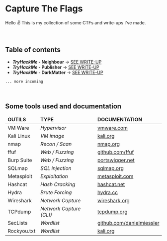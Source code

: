 # Capture The Flags

Hello ✌️
This is my collection of some CTFs and write-ups I've made. 

<br>

## Table of contents 

- ***TryHackMe* - Neighbour** → [SEE WRITE-UP](https://github.com/RikoRiken/CTFs/tree/main/THM_Neighbour)
- ***TryHackMe* - Publisher** → [SEE WRITE-UP](https://github.com/RikoRiken/CTFs/tree/main/THM_DarkMatter)
- ***TryHackMe* - DarkMatter** → [SEE WRITE-UP](https://github.com/RikoRiken/CTFs/tree/main/THM_DarkMatter)

`... more incoming`

<br>

## Some tools used and documentation

<table width="67%">
    <thead>
        <tr>
            <td><b>OUTILS</b></td>
            <td><b>TYPE</b></td>
            <td><b>DOCUMENTATION</b></td>
        </tr>
    </thead>
    <tbody>
        <tr>
            <td>VM Ware</td>
            <td><i>Hypervisor</i></td>
            <td><a href="https://www.vmware.com/products/desktop-hypervisor/workstation-and-fusion">vmware.com</td>
        </tr>
        <tr>
            <td>Kali Linux</td>
            <td><i>VM image</i></td>
            <td><a href="https://www.kali.org/docs/introduction/what-is-kali-linux/">kali.org</td>
        </tr>
        <tr>
            <td>nmap</td>
            <td><i>Recon / Scan</i></td>
            <td><a href="https://nmap.org/docs.html">nmap.org</td>
        </tr>
        <tr>
            <td>ffuf</td>
            <td><i>Web / Fuzzing</i></td>
            <td><a href="https://github.com/ffuf/ffuf/wiki">github.com/ffuf</td>
        </tr>
        <tr>
            <td>Burp Suite</td>
            <td><i>Web / Fuzzing</i></td>
            <td><a href="https://portswigger.net/burp/documentation">portswigger.net</td>
        </tr>
        <tr>
            <td>SQLmap</td>
            <td><i>SQL injection</i></td>
            <td><a href="https://sqlmap.org/">sqlmap.org</td>
        </tr>
        <tr>
            <td>Metasploit</td>
            <td><i>Exploitation</i></td>
            <td><a href="https://docs.metasploit.com/">metasploit.com</td>
        </tr>
        <tr>
            <td>Hashcat</td>
            <td><i>Hash Cracking</i></td>
            <td><a href="https://hashcat.net/wiki/doku.php?id=hashcat">hashcat.net</td>
        </tr>
        <tr>
            <td>Hydra</td>
            <td><i>Brute Forcing</i></td>
            <td><a href="https://hydra.cc/docs/intro/">hydra.cc</td>
        </tr>
        <tr>
            <td>Wireshark</td>
            <td><i>Network Capture</i></td>
            <td><a href="https://www.wireshark.org/docs/">wireshark.org</td>
        </tr>
        <tr>
            <td>TCPdump</td>
            <td><i>Network Capture (CLI)</i></td>
            <td><a href="https://www.tcpdump.org/manpages/tcpdump.1.html">tcpdump.org</td>
        </tr>
        <tr>
            <td>SecLists</td>
            <td><i>Wordlist</i></td>
            <td><a href="https://github.com/danielmiessler/SecLists">github.com/danielmiessler</td>
        </tr>
        <tr>
            <td>Rockyou.txt</td>
            <td><i>Wordlist</i></td>
            <td><a href="https://www.kali.org/tools/wordlists/">kali.org</td>
        </tr>
    </tbody>
</table>
    
